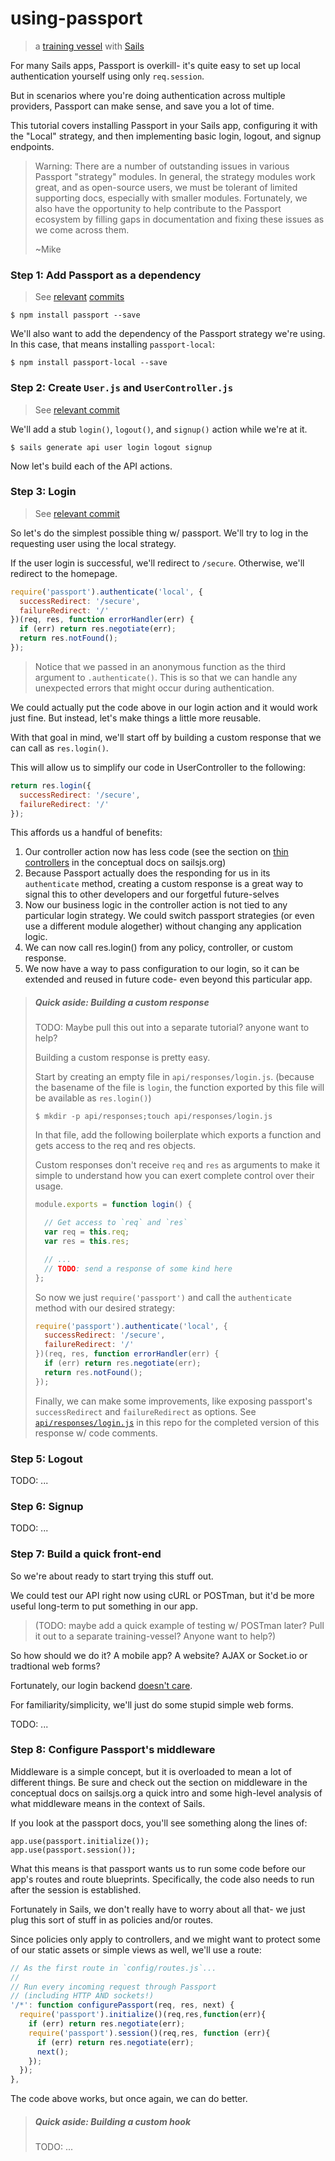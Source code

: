 # using-passport

> a [training vessel](https://github.com/sails101) with [Sails](http://sailsjs.org)


For many Sails apps, Passport is overkill- it's quite easy to set up local authentication yourself using only `req.session`.

But in scenarios where you're doing authentication across multiple providers, Passport can make sense, and save you a lot of time.

This tutorial covers installing Passport in your Sails app, configuring it with the "Local" strategy, and then implementing basic login, logout,
and signup endpoints.

> Warning: There are a number of outstanding issues in various Passport "strategy" modules.
> In general, the strategy modules work great, and as open-source users, we must be tolerant
> of limited supporting docs, especially with smaller modules.  Fortunately, we also have the
> opportunity to help contribute to the Passport ecosystem by filling gaps in documentation and
> fixing these issues as we come across them.
>
> ~Mike


### Step 1: Add Passport as a dependency

> See [relevant](https://github.com/sails101/using-passport/commit/4a86cae8fbcc3d4281c391cc62f683a750fd34ec#diff-d41d8cd98f00b204e9800998ecf8427e) [commits](bdf3360a9b04ea52434b9766d472bd3aaa32a868)

```shell
$ npm install passport --save
```

We'll also want to add the dependency of the Passport strategy we're using.  In this case, that means installing `passport-local`:

```shell
$ npm install passport-local --save
```


### Step 2: Create `User.js` and `UserController.js`

> See [relevant commit](https://github.com/sails101/using-passport/commit/73cc32ac53baf0c305bd17a3259fae740c5706fc#diff-d41d8cd98f00b204e9800998ecf8427e)

We'll add a stub `login()`, `logout()`, and `signup()` action while we're at it.

```shell
$ sails generate api user login logout signup
```


Now let's build each of the API actions.

### Step 3: Login

> See [relevant commit](https://github.com/sails101/using-passport/commit/dba3e578924d90a7f4977b6d09f3104e745bdfc5)

So let's do the simplest possible thing w/ passport.  We'll try to log in the requesting user using the local strategy.

If the user login is successful, we'll redirect to `/secure`.  Otherwise, we'll redirect to the homepage.

```js
require('passport').authenticate('local', {
  successRedirect: '/secure',
  failureRedirect: '/'
})(req, res, function errorHandler(err) {
  if (err) return res.negotiate(err);
  return res.notFound();
});
```

> Notice that we passed in an anonymous function as the third argument to `.authenticate()`.
> This is so that we can handle any unexpected errors that might occur during authentication.

We could actually put the code above in our login action and it would work just fine. But instead, let's make things a little more reusable.

With that goal in mind, we'll start off by building a custom response that we can call as `res.login()`.

This will allow us to simplify our code in UserController to the following:

```js
return res.login({
  successRedirect: '/secure',
  failureRedirect: '/'
});
```

This affords us a handful of benefits:

1. Our controller action now has less code (see the section on [thin controllers]() in the conceptual docs on sailsjs.org)
2. Because Passport actually does the responding for us in its `authenticate` method, creating a custom response is a great way to signal this to other developers and our forgetful future-selves
3. Now our business logic in the controller action is not tied to any particular login strategy.  We could switch passport strategies (or even use a different module alogether) without changing any application logic.
4. We can now call res.login() from any policy, controller, or custom response.
5. We now have a way to pass configuration to our login, so it can be extended and reused in future code- even beyond this particular app.

> ##### Quick aside: Building a custom response
>
> TODO: Maybe pull this out into a separate tutorial? anyone want to help?
>
> Building a custom response is pretty easy.
>
> Start by creating an empty file in `api/responses/login.js`. (because the basename of the file is `login`, the function exported by this file will be available as `res.login()`)
>
> ```shell
> $ mkdir -p api/responses;touch api/responses/login.js
> ```
>
> In that file, add the following boilerplate which exports a function and gets access to the req and res objects.
>
> Custom responses don't receive `req` and `res` as arguments to make it simple to understand how you can exert complete control over their usage.
>
> ```js
> module.exports = function login() {
>
>   // Get access to `req` and `res`
>   var req = this.req;
>   var res = this.res;
>
>   // ...
>   // TODO: send a response of some kind here
> };
> ```
>
> So now we just `require('passport')` and call the `authenticate` method with our desired strategy:
>
> ```js
> require('passport').authenticate('local', {
>   successRedirect: '/secure',
>   failureRedirect: '/'
> })(req, res, function errorHandler(err) {
>   if (err) return res.negotiate(err);
>   return res.notFound();
> });
> ```
>
> Finally, we can make some improvements, like exposing passport's `successRedirect` and `failureRedirect` as options.
> See [`api/responses/login.js`]() in this repo for the completed version of this response w/ code comments.



### Step 5: Logout

TODO: ...

### Step 6: Signup

TODO: ...


### Step 7: Build a quick front-end

So we're about ready to start trying this stuff out.

We could test our API right now using cURL or POSTman, but it'd be more useful long-term to put something in our app.
> (TODO: maybe add a quick example of testing w/ POSTman later? Pull it out to a separate training-vessel?  Anyone want to help?)

So how should we do it?  A mobile app?  A website?  AJAX or Socket.io or tradtional web forms?

Fortunately, our login backend [doesn't care](https://www.youtube.com/watch?v=4r7wHMg5Yjg).

For familiarity/simplicity, we'll just do some stupid simple web forms.


TODO: ...



### Step 8: Configure Passport's middleware

Middleware is a simple concept, but it is overloaded to mean a lot of different things.  Be sure and check out the section on middleware in the conceptual docs on sailsjs.org a quick intro and some high-level analysis of what middleware means in the context of Sails.

If you look at the passport docs, you'll see something along the lines of:

```
app.use(passport.initialize());
app.use(passport.session());
```

What this means is that passport wants us to run some code before our app's routes and route blueprints.  Specifically, the code also needs to run after the session is established.

Fortunately in Sails, we don't really have to worry about all that- we just plug this sort of stuff in as policies and/or routes.

Since policies only apply to controllers, and we might want to protect some of our static assets or simple views as well, we'll use a route:

```js
// As the first route in `config/routes.js`...
//
// Run every incoming request through Passport
// (including HTTP AND sockets!)
'/*': function configurePassport(req, res, next) {
  require('passport').initialize()(req,res,function(err){
    if (err) return res.negotiate(err);
    require('passport').session()(req,res, function (err){
      if (err) return res.negotiate(err);
      next();
    });
  });
},
```

The code above works, but once again, we can do better.


> ##### Quick aside: Building a custom hook
>
> TODO: ...


